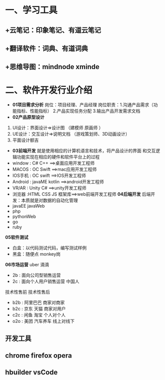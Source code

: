 # 一、学习工具
## +云笔记：印象笔记、有道云笔记
## +翻译软件：词典、有道词典
## +思维导图：mindnode xminde

# 二、软件开发行业介绍
+ **01项目需求分析**
岗位：项目经理、产品经理
岗位职责：1.沟通产品需求（功能指标、性能指标）
        2.产品实现任务分配
        3.输出产品开发需求文档
+ **02产品原型设计**
1. UI设计：界面设计=>设计图 （建模师 原画师 ）  
2. UE设计：交互设计=>说明文档 （游戏策划师、3D动画设计）
3. 平面设计额吉
+ **03前端开发**
就是使用相应的计算机语言和技术，将产品设计的界面
和交互逻辑功能实现在相应的硬件和软件平台上的过程
+ window : C# C++ ==>桌面应用开发工程师
+ MACOS  : OC Swift ==>mac应用开发工程师
+ IOS手机 : OC swift ==>IOS开发工程师
+ Android : javaME kotlin ==>android开发工程师
+ VR/AR  : Unity  C# ==>unity开发工程师
+ 浏览器  :HTML CSS JS 框架库==>web前端开发工程师
**04后端开发**
后端开发：本质就是对数据的自动化管理
+ javaEE javaWeb
+ php
+ pythonWeb
+ go
+ ruby

**05软件测试**
+ 白盒：以代码测试代码，编写测试样例
+ 黑盒：随便点 monkey岗

**06市场运营**
uber  滴滴
+ 2b : 面向公司型销售运营  
+ 2c : 面向个人用户销售运营
中国人


技术性售前  技术性售后
+ b2b : 阿里巴巴 商家对商家
+ b2c : 京东 天猫    商家对用户
+ c2c : 闲鱼 淘宝    个人对个人
+ o2o : 美团 汽车养车 线上对线下

## 开发工具
## chrome  firefox opera  
## hbuilder  vsCode